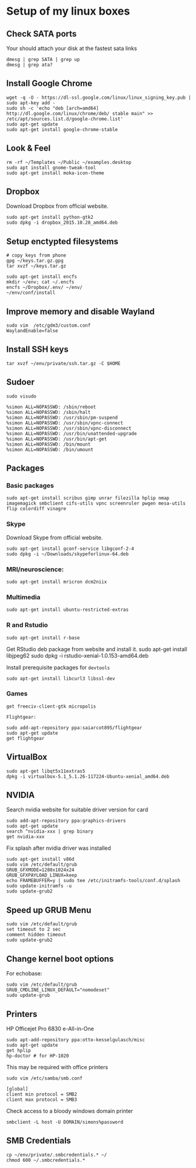 # Setup of my linux boxes

## Check SATA ports
Your should attach your disk at the fastest sata links

    dmesg | grep SATA | grep up
    dmesg | grep ata?

## Install Google Chrome

    wget -q -O - https://dl-ssl.google.com/linux/linux_signing_key.pub | sudo apt-key add -
    sudo sh -c 'echo "deb [arch=amd64] http://dl.google.com/linux/chrome/deb/ stable main" >> /etc/apt/sources.list.d/google-chrome.list'
    sudo apt-get update
    sudo apt-get install google-chrome-stable
      
## Look & Feel

    rm -rf ~/Templates ~/Public ~/examples.desktop
    sudo apt install gnome-tweak-tool
    sudo apt-get install moka-icon-theme

## Dropbox
Download Dropbox from official website.

    sudo apt-get install python-gtk2
    sudo dpkg -i dropbox_2015.10.28_amd64.deb

## Setup enctypted filesystems

    # copy keys from phone
    gpg ~/keys.tar.gz.gpg
    tar xvzf ~/keys.tar.gz

    sudo apt-get install encfs
    mkdir ~/env; cat ~/.encfs
    encfs ~/Dropbox/.env/ ~/env/
    ~/env/conf/install

## Improve memory and disable Wayland
    sudo vim  /etc/gdm3/custom.conf
    WaylandEnable=false
    
## Install SSH keys
    tar xvzf ~/env/private/ssh.tar.gz -C $HOME

## Sudoer

    sudo visudo

    %simon ALL=NOPASSWD: /sbin/reboot
    %simon ALL=NOPASSWD: /sbin/halt
    %simon ALL=NOPASSWD: /usr/sbin/pm-suspend
    %simon ALL=NOPASSWD: /usr/sbin/vpnc-connect
    %simon ALL=NOPASSWD: /usr/sbin/vpnc-disconnect
    %simon ALL=NOPASSWD: /usr/bin/unattended-upgrade
    %simon ALL=NOPASSWD: /usr/bin/apt-get
    %simon ALL=NOPASSWD: /bin/mount
    %simon ALL=NOPASSWD: /bin/umount

## Packages

### Basic packages

    sudo apt-get install scribus gimp unrar filezilla hplip nmap imagemagick smbclient cifs-utils vpnc screenruler pwgen mesa-utils flip colordiff vinagre

### Skype
Download Skype from official website.

    sudo apt-get install gconf-service libgconf-2-4
    sudo dpkg -i ~/Downloads/skypeforlinux-64.deb
    
### MRI/neuroscience:

    sudo apt-get install mricron dcm2niix
    
### Multimedia

    sudo apt-get install ubuntu-restricted-extras
    
### R and Rstudio
    sudo apt-get install r-base
    
Get RStudio deb package from website and install it.
    sudo apt-get install libjpeg62 
    sudo dpkg -i rstudio-xenial-1.0.153-amd64.deb

Install prerequisite packages for `devtools`
    
    sudo apt-get install libcurl3 libssl-dev

### Games

    get freeciv-client-gtk micropolis
    
    Flightgear:
    
    sudo add-apt-repository ppa:saiarcot895/flightgear
    sudo apt-get update
    get flightgear
    
## VirtualBox

    sudo apt-get libqt5x11extras5
    dpkg -i virtualbox-5.1_5.1.26-117224-Ubuntu-xenial_amd64.deb
    
## NVIDIA
Search nvidia website for suitable driver version for card

    sudo add-apt-repository ppa:graphics-drivers
    sudo apt-get update
    search ^nvidia-xxx | grep binary
    get nvidia-xxx

Fix splash after nvidia driver was installed

    sudo apt-get install v86d
    sudo vim /etc/default/grub
    GRUB_GFXMODE=1280x1024x24
    GRUB_GFXPAYLOAD_LINUX=keep
    echo FRAMEBUFFER=y | sudo tee /etc/initramfs-tools/conf.d/splash
    sudo update-initramfs -u
    sudo update-grub2

## Speed up GRUB Menu

    sudo vim /etc/default/grub
    set timeout to 2 sec
    comment hidden timeout
    sudo update-grub2

## Change kernel boot options
For echobase:

    sudo vim /etc/default/grub
    GRUB_CMDLINE_LINUX_DEFAULT="nomodeset"
    sudo update-grub

## Printers
HP Officejet Pro 6830 e-All-in-One

    sudo apt-add-repository ppa:otto-kesselgulasch/misc
    sudo apt-get update
    get hplip
    hp-doctor # for HP-1020
    
This may be required with office printers
    
    sudo vim /etc/samba/smb.conf
    
    [global]
    client min protocol = SMB2
    client max protocol = SMB3
    
Check access to a bloody windows domain printer

    smbclient -L host -U DOMAIN/simons%password
    

## SMB Credentials

    cp ~/env/private/.smbcredentials.* ~/
    chmod 600 ~/.smbcredentials.*
